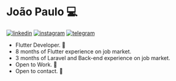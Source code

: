 # João Paulo :computer:

[![linkedin](https://img.shields.io/badge/-LinkedIn-%230077B5?style=for-the-badge&logo=linkedin&logoColor=white)](https://www.linkedin.com/in/joaopaulo-macedo/)
[![instagram](https://img.shields.io/badge/-Instagram-%23E4405F?style=for-the-badge&logo=instagram&logoColor=white)](https://www.instagram.com/macedo.722/)
[![telegram](https://img.shields.io/badge/Telegram-2CA5E0?style=for-the-badge&logo=telegram&logoColor=white)](https://t.me/JoaoPauloFlutter)

* Flutter Developer. :iphone:
* 8 months of Flutter experience on job market.
* 3 months of Laravel and Back-end experience on job market.
* Open to Work. :muscle:
* Open to contact. :wave:

<!--
**JoaoPaulo-Macedo/JoaoPaulo-Macedo** is a ✨ _special_ ✨ repository because its `README.md` (this file) appears on your GitHub profile.

Here are some ideas to get you started:

- 🔭 I’m currently working on ...
- 🌱 I’m currently learning ...
- 👯 I’m looking to collaborate on ...
- 🤔 I’m looking for help with ...
- 💬 Ask me about ...
- 📫 How to reach me: ...
- 😄 Pronouns: ...
- ⚡ Fun fact: ...
-->
